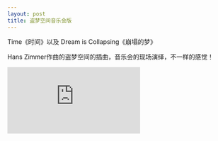 ```yaml
---
layout: post
title: 盗梦空间音乐会版
---
```


Time《时间》以及 Dream is Collapsing《崩塌的梦》

Hans Zimmer作曲的盗梦空间的插曲，音乐会的现场演绎，不一样的感觉！

![视频地址](http://v.youku.com/v_show/id_XMTU1MjI1ODgwMA==.html?spm=a2h3j.8428770.3416059.1)
